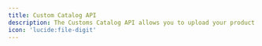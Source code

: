 ```yaml
---
title: Custom Catalog API
description: The Customs Catalog API allows you to upload your product catalog to the ESW platform, ensuring accurate duty and tax calculations at checkout and compliance with international trade regulations.
icon: 'lucide:file-digit'
---
```


<template>
  <Card class="prose dark:prose-invert max-w-none">
    <CardHeader>
      <CardTitle>Overview</CardTitle>
    </CardHeader>
    <CardContent class="space-y-4 text-base leading-relaxed">
      <p>
        The <strong>ESW Customs Catalog API</strong> allows you to share your product catalog with ESW.
      </p>

      <p>
        A product catalog is a list of all products that you want to sell and includes details, such as product code,
        product description, prices, HS code, and so on.
      </p>

      <p>
        Providing catalog details is a crucial step in the integration flow because:
      </p>

      <ul class="list-disc pl-6">
        <li>It allows for an accurate calculation of the duties &amp; taxes at the checkout.</li>
        <li>It also ensures compliance with the international trade regulations and faster customs clearance, directly impacting delivery timeframes and shopper experience.</li>
      </ul>

      <p>
        The Customs Catalog API is asynchronous and it contains a <code class="text-sm text-pink-600">POST</code> method that allows you to make an API request detailing the catalog items to be created in the ESW database.
        You can make a full catalog upload request if you are sharing your product data with ESW for the first time (generally during onboarding).
        If you have partially updated your catalog—for instance, if you have added new products that you want to sell internationally—you can send only the new catalog items in the API request.
        After you submit the API request, the ESW system validates the request and returns the appropriate response code.
      </p>
    </CardContent>
  </Card>
</template>

<script setup>
import { Card, CardContent, CardHeader, CardTitle } from '@/components/ui/card'
</script>

